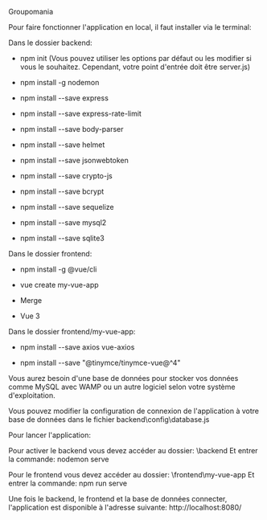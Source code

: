 Groupomania

Pour faire fonctionner l'application en local, il faut installer via le terminal:

Dans le dossier backend: 

- npm init (Vous pouvez utiliser les options par défaut ou les modifier si vous le souhaitez. Cependant, votre point d'entrée doit être server.js)

- npm install -g nodemon

- npm install --save express

- npm install --save express-rate-limit

- npm install --save body-parser

- npm install --save helmet

- npm install --save jsonwebtoken

- npm install --save crypto-js

- npm install --save bcrypt

- npm install --save sequelize

- npm install --save mysql2

- npm install --save sqlite3

Dans le dossier frontend:

- npm install -g @vue/cli

- vue create my-vue-app
- Merge
- Vue 3

Dans le dossier frontend/my-vue-app:

- npm install --save axios vue-axios

- npm install --save "@tinymce/tinymce-vue@^4"

Vous aurez besoin d'une base de données pour stocker vos données comme MySQL avec WAMP ou un autre logiciel selon votre système d'exploitation.

Vous pouvez modifier la configuration de connexion de l'application à votre base de données dans le fichier backend\config\database.js

Pour lancer l'application:

Pour activer le backend vous devez accéder au dossier: \backend 
Et entrer la commande: nodemon serve

Pour le frontend vous devez accéder au dossier: \frontend\my-vue-app
Et entrer la commande: npm run serve

Une fois le backend, le frontend et la base de données connecter, l'application est disponible à l'adresse suivante: http://localhost:8080/